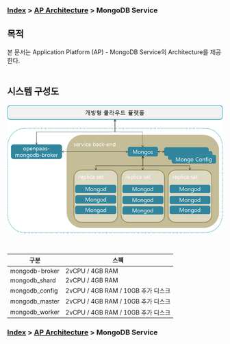 ### [Index](https://github.com/PaaS-TA/Guide/blob/master/README.md) > [AP Architecture](../README.md) > MongoDB Service

## 목적
본 문서는 Application Platform (AP) - MongoDB Service의 Architecture를 제공한다.
<br><br>

## 시스템 구성도
![MongoDB Service Architecture](image/mongodb_architecture.png)

<br>

| 구분  | 스펙 |
|-------|----|
| mongodb-broker | 2vCPU / 4GB RAM |
| mongodb_shard | 2vCPU / 4GB RAM |
| mongodb_config | 2vCPU / 4GB RAM / 10GB 추가 디스크 |
| mongodb_master | 2vCPU / 4GB RAM / 10GB 추가 디스크 |
| mongodb_worker | 2vCPU / 4GB RAM / 10GB 추가 디스크 |



### [Index](https://github.com/PaaS-TA/Guide/blob/master/README.md) > [AP Architecture](../README.md) > MongoDB Service
